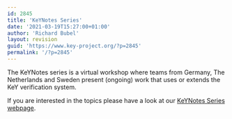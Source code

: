 ```yaml
---
id: 2845
title: 'KeYNotes Series'
date: '2021-03-19T15:27:00+01:00'
author: 'Richard Bubel'
layout: revision
guid: 'https://www.key-project.org/?p=2845'
permalink: '/?p=2845'
---
```


The KeYNotes series is a virtual workshop where teams from Germany, The Netherlands and Sweden present (ongoing) work that uses or extends the KeY verification system.

If you are interested in the topics please have a look at our [KeYNotes Series webpage](https://www.key-project.org/the-keynote-series/).